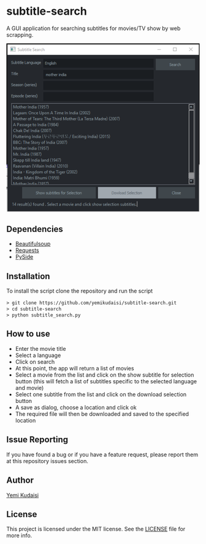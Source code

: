 # subtitle-search

A GUI application for searching subtitles for movies/TV show by web scrapping.

![App Screenshot](images/Capture.PNG "Screenshot")

## Dependencies
+ [Beautifulsoup](https://pypi.python.org/pypi/BeautifulSoup)
+ [Requests](https://pypi.python.org/pypi/requests)
+ [PySide](https://pypi.python.org/pypi/PySide)

## Installation
To install the script clone the repository and run the script
```
> git clone https://github.com/yemikudaisi/subtitle-search.git
> cd subtitle-search
> python subtitle_search.py
```
## How to use
+ Enter the movie title
+ Select a language
+ Click on search
+ At this point, the app will return a list of movies
+ Select a movie from the list and click on the show subtitle for selection button (this will fetch a list of subtitles specific to the selected language and movie)
+ Select one subtitle from the list and click on the download selection button
+ A save as dialog, choose a location and click ok
+ The required file will then be downloaded and saved to the specified location

## Issue Reporting

If you have found a bug or if you have a feature request, please report them at this repository issues section.

## Author

[Yemi Kudaisi](https://github.com/yemikudaisi)

## License

This project is licensed under the MIT license. See the [LICENSE](LICENSE) file for more info.
